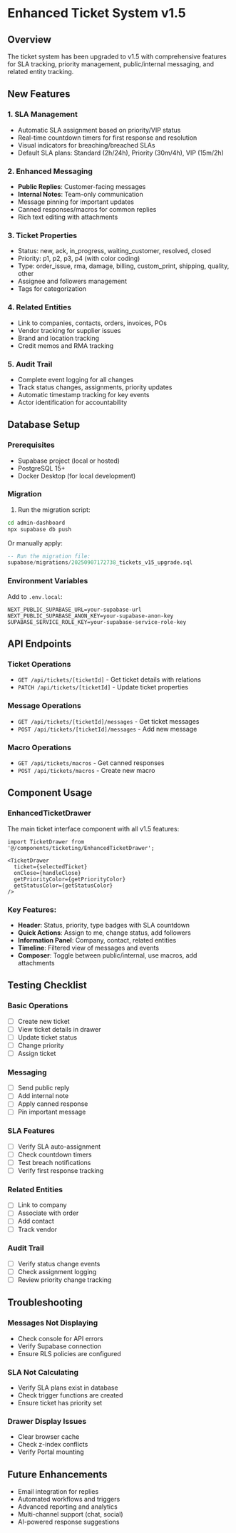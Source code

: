 # Enhanced Ticket System v1.5

## Overview
The ticket system has been upgraded to v1.5 with comprehensive features for SLA tracking, priority management, public/internal messaging, and related entity tracking.

## New Features

### 1. SLA Management
- Automatic SLA assignment based on priority/VIP status
- Real-time countdown timers for first response and resolution
- Visual indicators for breaching/breached SLAs
- Default SLA plans: Standard (2h/24h), Priority (30m/4h), VIP (15m/2h)

### 2. Enhanced Messaging
- **Public Replies**: Customer-facing messages
- **Internal Notes**: Team-only communication
- Message pinning for important updates
- Canned responses/macros for common replies
- Rich text editing with attachments

### 3. Ticket Properties
- Status: new, ack, in_progress, waiting_customer, resolved, closed
- Priority: p1, p2, p3, p4 (with color coding)
- Type: order_issue, rma, damage, billing, custom_print, shipping, quality, other
- Assignee and followers management
- Tags for categorization

### 4. Related Entities
- Link to companies, contacts, orders, invoices, POs
- Vendor tracking for supplier issues
- Brand and location tracking
- Credit memos and RMA tracking

### 5. Audit Trail
- Complete event logging for all changes
- Track status changes, assignments, priority updates
- Automatic timestamp tracking for key events
- Actor identification for accountability

## Database Setup

### Prerequisites
- Supabase project (local or hosted)
- PostgreSQL 15+
- Docker Desktop (for local development)

### Migration
1. Run the migration script:
```bash
cd admin-dashboard
npx supabase db push
```

Or manually apply:
```sql
-- Run the migration file:
supabase/migrations/20250907172738_tickets_v15_upgrade.sql
```

### Environment Variables
Add to `.env.local`:
```env
NEXT_PUBLIC_SUPABASE_URL=your-supabase-url
NEXT_PUBLIC_SUPABASE_ANON_KEY=your-supabase-anon-key
SUPABASE_SERVICE_ROLE_KEY=your-supabase-service-role-key
```

## API Endpoints

### Ticket Operations
- `GET /api/tickets/[ticketId]` - Get ticket details with relations
- `PATCH /api/tickets/[ticketId]` - Update ticket properties

### Message Operations
- `GET /api/tickets/[ticketId]/messages` - Get ticket messages
- `POST /api/tickets/[ticketId]/messages` - Add new message

### Macro Operations
- `GET /api/tickets/macros` - Get canned responses
- `POST /api/tickets/macros` - Create new macro

## Component Usage

### EnhancedTicketDrawer
The main ticket interface component with all v1.5 features:

```tsx
import TicketDrawer from '@/components/ticketing/EnhancedTicketDrawer';

<TicketDrawer
  ticket={selectedTicket}
  onClose={handleClose}
  getPriorityColor={getPriorityColor}
  getStatusColor={getStatusColor}
/>
```

### Key Features:
- **Header**: Status, priority, type badges with SLA countdown
- **Quick Actions**: Assign to me, change status, add followers
- **Information Panel**: Company, contact, related entities
- **Timeline**: Filtered view of messages and events
- **Composer**: Toggle between public/internal, use macros, add attachments

## Testing Checklist

### Basic Operations
- [ ] Create new ticket
- [ ] View ticket details in drawer
- [ ] Update ticket status
- [ ] Change priority
- [ ] Assign ticket

### Messaging
- [ ] Send public reply
- [ ] Add internal note
- [ ] Apply canned response
- [ ] Pin important message

### SLA Features
- [ ] Verify SLA auto-assignment
- [ ] Check countdown timers
- [ ] Test breach notifications
- [ ] Verify first response tracking

### Related Entities
- [ ] Link to company
- [ ] Associate with order
- [ ] Add contact
- [ ] Track vendor

### Audit Trail
- [ ] Verify status change events
- [ ] Check assignment logging
- [ ] Review priority change tracking

## Troubleshooting

### Messages Not Displaying
- Check console for API errors
- Verify Supabase connection
- Ensure RLS policies are configured

### SLA Not Calculating
- Verify SLA plans exist in database
- Check trigger functions are created
- Ensure ticket has priority set

### Drawer Display Issues
- Clear browser cache
- Check z-index conflicts
- Verify Portal mounting

## Future Enhancements
- Email integration for replies
- Automated workflows and triggers
- Advanced reporting and analytics
- Multi-channel support (chat, social)
- AI-powered response suggestions